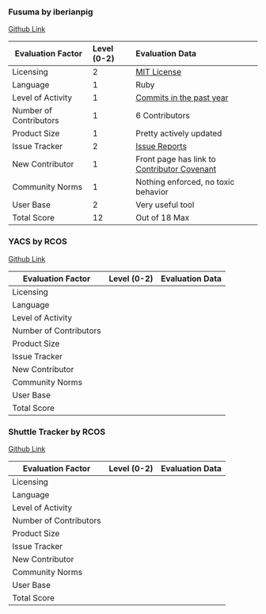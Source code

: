 ### Fusuma by iberianpig
[Github Link](https://github.com/iberianpig/fusuma)

Evaluation Factor     | Level (0-2) | Evaluation Data
----------------------|:------------|:----------------
Licensing             |      2      |[MIT License](https://github.com/iberianpig/fusuma/blob/master/LICENSE)
Language              |1            |Ruby
Level of Activity     |1            |[Commits in the past year](https://github.com/iberianpig/fusuma/graphs/commit-activity)
Number of Contributors|1            |6 Contributors
Product Size          |1            |Pretty actively updated
Issue Tracker         |2            |[Issue Reports](https://github.com/iberianpig/fusuma/issues)
New Contributor       |1            |Front page has link to [Contributor Covenant](https://www.contributor-covenant.org/)
Community Norms       |1            |Nothing enforced, no toxic behavior
User Base             |2            |Very useful tool
Total Score           |12           |Out of 18 Max

### YACS by RCOS
[Github Link](https://github.com/yacs-rcos/yacs)

Evaluation Factor     | Level (0-2) | Evaluation Data
----------------------|:------------|:----------------
Licensing             |             |
Language              |             |
Level of Activity     |             |
Number of Contributors|             |
Product Size          |             |
Issue Tracker         |             |
New Contributor       |             |
Community Norms       |             |
User Base             |             |
Total Score           |             |

### Shuttle Tracker by RCOS
[Github Link](https://github.com/wtg/shuttletracker)

Evaluation Factor     | Level (0-2) | Evaluation Data
----------------------|:------------|:----------------
Licensing             |             |
Language              |             |
Level of Activity     |             |
Number of Contributors|             |
Product Size          |             |
Issue Tracker         |             |
New Contributor       |             |
Community Norms       |             |
User Base             |             |
Total Score           |             |
